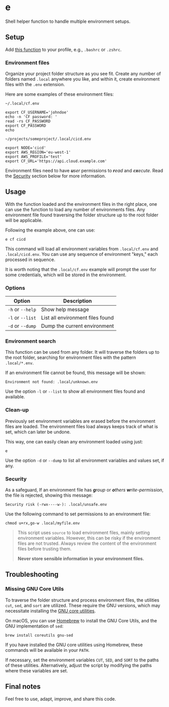 # e

Shell helper function to handle multiple environment setups.

## Setup

Add [this function](e-function.sh) to your profile, e.g., `.bashrc` or `.zshrc`.

### Environment files

Organize your project folder structure as you see fit. Create any number of folders named `.local` anywhere you like,
and within it, create environment files with the `.env` extension.

Here are some examples of these environment files:

`~/.local/cf.env`

```shell
export CF_USERNAME='johndoe'
echo -n 'CF password: '
read -rs CF_PASSWORD
export CF_PASSWORD
echo
```

`~/projects/someproject/.local/cicd.env`

```shell
export NODE='cicd'
export AWS_REGION='eu-west-1'
export AWS_PROFILE='test'
export CF_URL='https://api.cloud.example.com'
```

Environment files need to have _**u**ser_ permissions to _**r**ead_ and _e**x**ecute_. Read the [Security](#Security)
section below for more information.

## Usage

With the function loaded and the environment files in the right place, one can use the function to load any number of
environments files. Any environment file found traversing the folder structure up to the root folder will be applicable.

Following the example above, one can use:

```shell
e cf cicd
```

This command will load all environment variables from `.local/cf.env` and `.local/cicd.env`. You can use any sequence of
environment "keys," each processed in sequence.

It is worth noting that the `.local/cf.env` example will prompt the user for some credentials, which will be stored in
the environment.

### Options

| Option           | Description                      |
|------------------|----------------------------------|
| `-h` or `--help` | Show help message                |
| `-l` or `--list` | List all environment files found |
| `-d` or `--dump` | Dump the current environment     |

### Environment search

This function can be used from any folder. It will traverse the folders up to the root folder, searching for
environment files with the pattern `.local/*.env`.

If an environment file cannot be found, this message will be shown:

```
Environment not found: .local/unknown.env
```

Use the option `-l` or `--list` to show all environment files found and available.

### Clean-up

Previously set environment variables are erased before the environment files are loaded. The environment files load
always keeps track of what is set, which can later be undone.

This way, one can easily clean any environment loaded using just:

```shell
e
```

Use the option `-d` or `--dump` to list all environment variables and values set, if any.

### Security

As a safeguard, If an environment file has _**g**roup_ or _**o**thers_ _**w**rite-permission_, the file is rejected,
showing this message:

```
Security risk (-rwx----w-): .local/unsafe.env
```

Use the following command to set permissions to an environment file:

```shell
chmod u+rx,go-w .local/myfile.env
```

> This script uses `source` to load environment files, mainly setting environment variables. However, this can be risky
> if the environment files are not trusted. Always review the content of the environment files before trusting them.
>
> **Never store sensible information in your environment files.**

## Troubleshooting

### Missing GNU Core Utils

To traverse the folder structure and process environment files, the utilities `cut`, `sed`, and `sort` are utilized.
These require the GNU versions, which may necessitate installing
the [GNU core utilities](https://www.gnu.org/software/coreutils/).

On macOS, you can use [Homebrew](https://brew.sh/) to install the GNU Core Utils, and the GNU implementation of `sed`:

```shell
brew install coreutils gnu-sed
```

If you have installed the GNU core utilities using Homebrew, these commands will be available in your `PATH`.

If necessary, set the environment variables `CUT`, `SED`, and `SORT` to the paths of these utilities. Alternatively,
adjust the script by modifying the paths where these variables are set.

## Final notes

Feel free to use, adapt, improve, and share this code.

